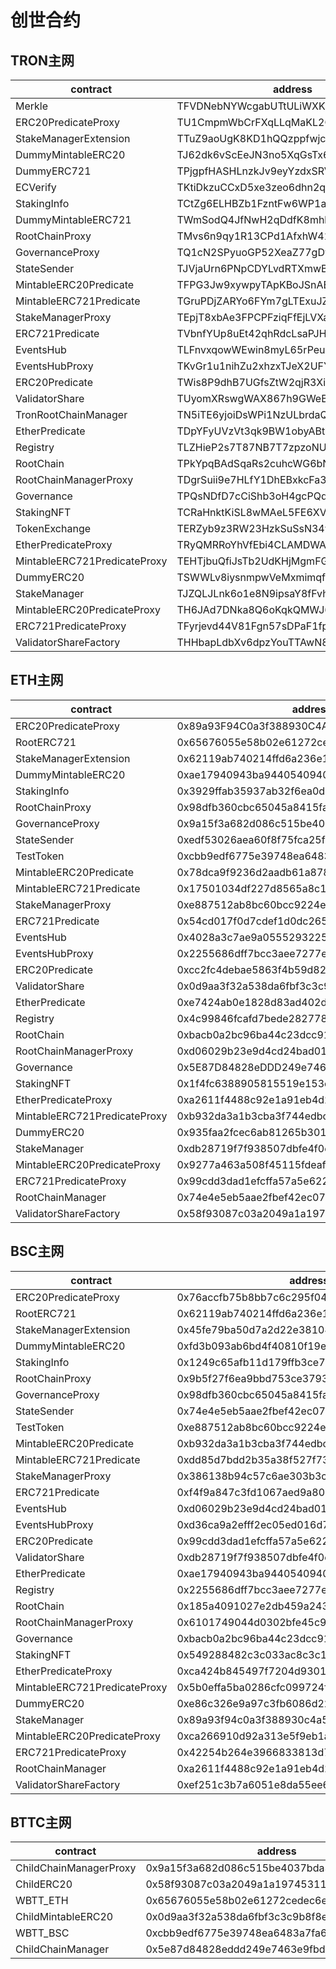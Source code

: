 # 创世合约
## TRON主网

| contract                     | address                            |
| ---------------------------- | ---------------------------------- |
| Merkle                       | TFVDNebNYWcgabUTtULiWXK3oJPDuagL4t |
| ERC20PredicateProxy          | TU1CmpmWbCrFXqLLqMaKL2Q1d34bJNYLJe |
| StakeManagerExtension        | TTuZ9aoUgK8KD1hQQzppfwjci7nx6pkWv4 |
| DummyMintableERC20           | TJ62dk6vScEeJN3no5XqGsTx6tqaCHasCR |
| DummyERC721                  | TPjgpfHASHLnzkJv9eyYzdxSRVj9dvDgFv |
| ECVerify                     | TKtiDkzuCCxD5xe3zeo6dhn2qmkdgPezzC |
| StakingInfo                  | TCtZg6ELHBZb1FzntFw6WP1aotvq5px1Nn |
| DummyMintableERC721          | TWmSodQ4JfNwH2qDdfK8mhkrAfuawLk56v |
| RootChainProxy               | TMvs6n9qy1R13CPd1AfxhW41GBG21NSXNj |
| GovernanceProxy              | TQ1cN2SPyuoGP52XeaZ77gDv3SE4r6g4eu |
| StateSender                  | TJVjaUrn6PNpCDYLvdRTXmwBULND2a9AkS |
| MintableERC20Predicate       | TFPG3Jw9xywpyTApKBoJSnAE8RtUNTP3sY |
| MintableERC721Predicate      | TGruPDjZARYo6FYm7gLTExuJZgdjDzJAmc |
| StakeManagerProxy            | TEpjT8xbAe3FPCPFziqFfEjLVXaw9NbGXj |
| ERC721Predicate              | TVbnfYUp8uEt42qhRdcLsaPJHd1NFHfyUJ |
| EventsHub                    | TLFnvxqowWEwin8myL65rPeuBnsixzcyPM |
| EventsHubProxy               | TKvGr1u1nihZu2xhzxTJeX2UFYA6kAK3pg |
| ERC20Predicate               | TWis8P9dhB7UGfsZtW2qjR3XiYFMSejT1Y |
| ValidatorShare               | TUyomXRswgWAX867h9GWeBezKW3SJd5mVP |
| TronRootChainManager         | TN5iTE6yjoiDsWPi1NzULbrdaQmMChVFaT |
| EtherPredicate               | TDpYFyUVzVt3qk9BW1obyABtCn4vAMwoQ7 |
| Registry                     | TLZHieP2s7T87NB7T7zpzoNU4goCgKN5yd |
| RootChain                    | TPkYpqBAdSqaRs2cuhcWG6bNnF7x1HGNUz |
| RootChainManagerProxy        | TDgrSuii9e7HLfY1DhEBxkcFa3vrLgS3Gx |
| Governance                   | TPQsNDfD7cCiShb3oH4gcPQdYDomggFAoJ |
| StakingNFT                   | TCRaHnktKiSL8wMAeL5FE6XVMr115dQD5g |
| TokenExchange                | TERZyb9z3RW23HzkSuSsN34wgyJp1vQxta |
| EtherPredicateProxy          | TRyQMRRoYhVfEbi4CLAMDWA76ae3djHoKj |
| MintableERC721PredicateProxy | TEHTjbuQfiJsTb2UdKHjMgmFGwLDqVDNh5 |
| DummyERC20                   | TSWWLv8iysnmpwVeMxmimqfB2Ni2rueieD |
| StakeManager                 | TJZQLJLnk6o1e8N9ipsaY8fFvhEHQhmKSR |
| MintableERC20PredicateProxy  | TH6JAd7DNka8Q6oKqkQMWJ6TYdLG6fQ6Kv |
| ERC721PredicateProxy         | TFyrjevd44V81Fgn57sDPaF1fp3WaiRudc |
| ValidatorShareFactory        | THHbapLdbXv6dpzYouTTAwN8bxt8ffYAHK |

## ETH主网

| contract                     | address                                    |
| ---------------------------- | ------------------------------------------ |
| ERC20PredicateProxy          | 0x89a93F94C0a3f388930C4A568430F5e8fFFfd3eC |
| RootERC721                   | 0x65676055e58b02e61272cedec6e5c6d56badfb86 |
| StakeManagerExtension        | 0x62119ab740214ffd6a236e16143470c8c796f89a |
| DummyMintableERC20           | 0xae17940943ba9440540940db0f1877f101d39e8b |
| StakingInfo                  | 0x3929ffab35937ab32f6ea0d9849174161d9d20c7 |
| RootChainProxy               | 0x98dfb360cbc65045a8415fa2514f549cd3000f02 |
| GovernanceProxy              | 0x9a15f3a682d086c515be4037bda3b0676203a8ef |
| StateSender                  | 0xedf53026aea60f8f75fca25f8830b7e2d6200662 |
| TestToken                    | 0xcbb9edf6775e39748ea6483a7fa6a385cd7e9a4e |
| MintableERC20Predicate       | 0x78dca9f9236d2aadb61a8784ab2e257ddd215ca9 |
| MintableERC721Predicate      | 0x17501034df227d8565a8c11f41df2418f5d403b6 |
| StakeManagerProxy            | 0xe887512ab8bc60bcc9224e1c3b5be68e26048b8b |
| ERC721Predicate              | 0x54cd017f0d7cdef1d0dc265926aa9b3ac7774a0c |
| EventsHub                    | 0x4028a3c7ae9a0555293225135e54a6fa2879c215 |
| EventsHubProxy               | 0x2255686dff7bcc3aee7277ee751647261e75afb4 |
| ERC20Predicate               | 0xcc2fc4debae5863f4b59d8298924d04f08d06684 |
| ValidatorShare               | 0x0d9aa3f32a538da6fbf3c3c9b8f8edf01e6b5aba |
| EtherPredicate               | 0xe7424ab0e1828d83ad402da5644142e55598c782 |
| Registry                     | 0x4c99846fcafd7bede2827788f05796ed4bc11da4 |
| RootChain                    | 0xbacb0a2bc96ba44c23dcc91a39d2f8fd61ca5620 |
| RootChainManagerProxy        | 0xd06029b23e9d4cd24bad01d436837fa02b8f0dd9 |
| Governance                   | 0x5E87D84828eDDD249e7463e9fBD06A49920114E9 |
| StakingNFT                   | 0x1f4fc6388905815519e153c9b5a41a6ed5e3de72 |
| EtherPredicateProxy          | 0xa2611f4488c92e1a91eb4d2a8d30110eba9925b5 |
| MintableERC721PredicateProxy | 0xb932da3a1b3cba3f744edbc55cc1107575c37b6c |
| DummyERC20                   | 0x935faa2fcec6ab81265b301a30467bbc804b43d3 |
| StakeManager                 | 0xdb28719f7f938507dbfe4f0eae55668903d34a15 |
| MintableERC20PredicateProxy  | 0x9277a463a508f45115fdeaf22ffeda1b16352433 |
| ERC721PredicateProxy         | 0x99cdd3dad1efcffa57a5e622939c9d5411cc8eb1 |
| RootChainManager             | 0x74e4e5eb5aae2fbef42ec07298cab532425cb466 |
| ValidatorShareFactory        | 0x58f93087c03a2049a1a19745311399d6dd65fe91 |

## BSC主网

| contract                     | address                                    |
| ---------------------------- | ------------------------------------------ |
| ERC20PredicateProxy          | 0x76accfb75b8bb7c6c295f04d19c1d184d274c853 |
| RootERC721                   | 0x62119ab740214ffd6a236e16143470c8c796f89a |
| StakeManagerExtension        | 0x45fe79ba50d7a2d22e381044681de625bf0703a5 |
| DummyMintableERC20           | 0xfd3b093ab6bd4f40810f19e5ff822ac8cc7e3184 |
| StakingInfo                  | 0x1249c65afb11d179ffb3ce7d4eedd1d9b98ad006 |
| RootChainProxy               | 0x9b5f27f6ea9bbd753ce3793a07cba3c74644330d |
| GovernanceProxy              | 0x98dfb360cbc65045a8415fa2514f549cd3000f02 |
| StateSender                  | 0x74e4e5eb5aae2fbef42ec07298cab532425cb466 |
| TestToken                    | 0xe887512ab8bc60bcc9224e1c3b5be68e26048b8b |
| MintableERC20Predicate       | 0xb932da3a1b3cba3f744edbc55cc1107575c37b6c |
| MintableERC721Predicate      | 0xdd85d7bdd2b35a38f527f73bad1acb09b7a1e35c |
| StakeManagerProxy            | 0x386138b94c57c6ae303b3c1f9bc95850f02d3b33 |
| ERC721Predicate              | 0xf4f9a847c3fd1067aed9a809936b53c823ae7a71 |
| EventsHub                    | 0xd06029b23e9d4cd24bad01d436837fa02b8f0dd9 |
| EventsHubProxy               | 0xd36ca9a2efff2ec05ed016d7cd28e38659d7d09b |
| ERC20Predicate               | 0x99cdd3dad1efcffa57a5e622939c9d5411cc8eb1 |
| ValidatorShare               | 0xdb28719f7f938507dbfe4f0eae55668903d34a15 |
| EtherPredicate               | 0xae17940943ba9440540940db0f1877f101d39e8b |
| Registry                     | 0x2255686dff7bcc3aee7277ee751647261e75afb4 |
| RootChain                    | 0x185a4091027e2db459a2433f85f894dc3013aeb5 |
| RootChainManagerProxy        | 0x6101749044d0302bfe45c926ef202589c7b27531 |
| Governance                   | 0xbacb0a2bc96ba44c23dcc91a39d2f8fd61ca5620 |
| StakingNFT                   | 0x549288482c3c033ac8c3c13040094167a419e33a |
| EtherPredicateProxy          | 0xca424b845497f7204d9301bd13ff87c0e2e86fcf |
| MintableERC721PredicateProxy | 0x5b0effa5ba0286cfc099724f8df6261215c596f5 |
| DummyERC20                   | 0xe86c326e9a97c3fb6086d22ca396013d62bfecca |
| StakeManager                 | 0x89a93f94c0a3f388930c4a568430f5e8ffffd3ec |
| MintableERC20PredicateProxy  | 0xca266910d92a313e5f9eb1affc462bcbb7d9c4a9 |
| ERC721PredicateProxy         | 0x42254b264e3966833813d70bf368fcb046cd3a43 |
| RootChainManager             | 0xa2611f4488c92e1a91eb4d2a8d30110eba9925b5 |
| ValidatorShareFactory        | 0xef251c3b7a6051e8da55ee6e4df4c36ad9e17ded |

## BTTC主网

| contract               | address                                    |
| ---------------------- | ------------------------------------------ |
| ChildChainManagerProxy | 0x9a15f3a682d086c515be4037bda3b0676203a8ef |
| ChildERC20             | 0x58f93087c03a2049a1a19745311399d6dd65fe91 |
| WBTT\_ETH              | 0x65676055e58b02e61272cedec6e5c6d56badfb86 |
| ChildMintableERC20     | 0x0d9aa3f32a538da6fbf3c3c9b8f8edf01e6b5aba |
| WBTT\_BSC              | 0xcbb9edf6775e39748ea6483a7fa6a385cd7e9a4e |
| ChildChainManager      | 0x5e87d84828eddd249e7463e9fbd06a49920114e9 |